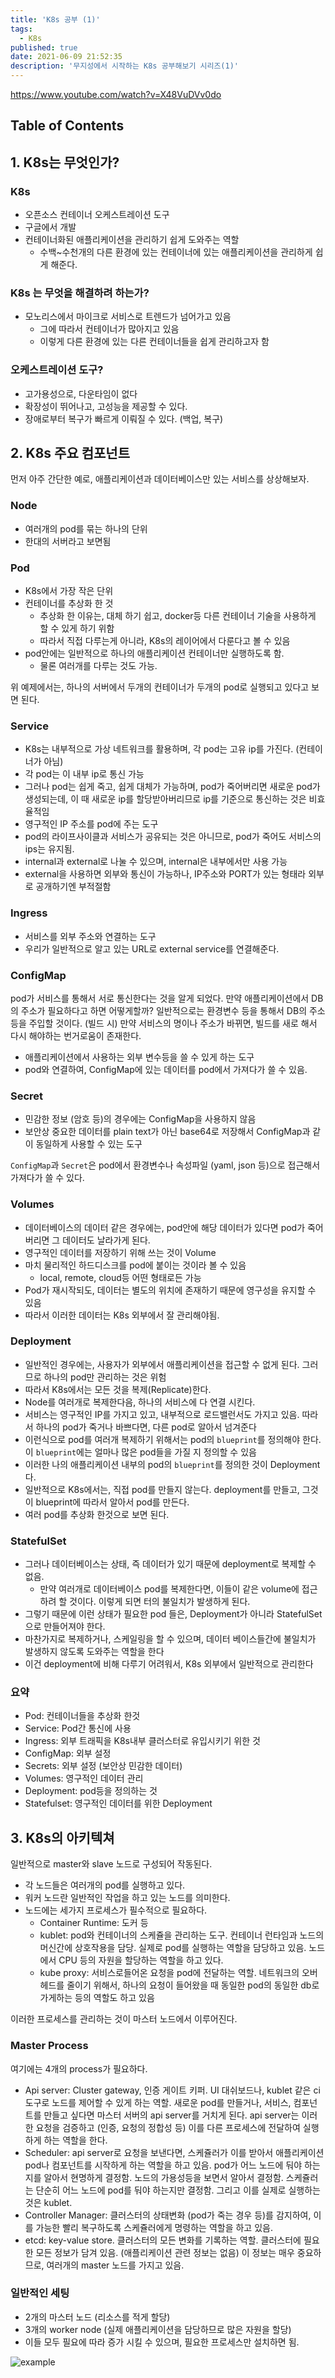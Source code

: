 ```yaml
---
title: 'K8s 공부 (1)'
tags:
  - K8s
published: true
date: 2021-06-09 21:52:35
description: '무지성에서 시작하는 K8s 공부해보기 시리즈(1)'
---
```


https://www.youtube.com/watch?v=X48VuDVv0do

## Table of Contents

## 1. K8s는 무엇인가?

### K8s

- 오픈소스 컨테이너 오케스트레이션 도구
- 구글에서 개발
- 컨테이너화된 애플리케이션을 관리하기 쉽게 도와주는 역할
  - 수백~수천개의 다른 환경에 있는 컨테이너에 있는 애플리케이션을 관리하게 쉽게 해준다.

### K8s 는 무엇을 해결하려 하는가?

- 모노리스에서 마이크로 서비스로 트렌드가 넘어가고 있음
  - 그에 따라서 컨테이너가 많아지고 있음
  - 이렇게 다른 환경에 있는 다른 컨테이너들을 쉽게 관리하고자 함

### 오케스트레이션 도구?

- 고가용성으로, 다운타임이 없다
- 확장성이 뛰어나고, 고성능을 제공할 수 있다.
- 장애로부터 복구가 빠르게 이뤄질 수 있다. (백업, 복구)

## 2. K8s 주요 컴포넌트

먼저 아주 간단한 예로, 애플리케이션과 데이터베이스만 있는 서비스를 상상해보자.

### Node

- 여러개의 pod를 묶는 하나의 단위
- 한대의 서버라고 보면됨

### Pod

- K8s에서 가장 작은 단위
- 컨테이너를 추상화 한 것
  - 추상화 한 이유는, 대체 하기 쉽고, docker등 다른 컨테이너 기술을 사용하게 할 수 있게 하기 위함
  - 따라서 직접 다루는게 아니라, K8s의 레이어에서 다룬다고 볼 수 있음
- pod안에는 일반적으로 하나의 애플리케이션 컨테이너만 실행하도록 함.
  - 물론 여러개를 다루는 것도 가능.

위 예제에서는, 하나의 서버에서 두개의 컨테이너가 두개의 pod로 실행되고 있다고 보면 된다.

### Service

- K8s는 내부적으로 가상 네트워크를 활용하며, 각 pod는 고유 ip를 가진다. (컨테이너가 아님)
- 각 pod는 이 내부 ip로 통신 가능
- 그러나 pod는 쉽게 죽고, 쉽게 대체가 가능하며, pod가 죽어버리면 새로운 pod가 생성되는데, 이 때 새로운 ip를 할당받아버리므로 ip를 기준으로 통신하는 것은 비효율적임
- 영구적인 IP 주소를 pod에 주는 도구
- pod의 라이프사이클과 서비스가 공유되는 것은 아니므로, pod가 죽어도 서비스의 ips는 유지됨.
- internal과 external로 나눌 수 있으며, internal은 내부에서만 사용 가능
- external을 사용하면 외부와 통신이 가능하나, IP주소와 PORT가 있는 형태라 외부로 공개하기엔 부적절함

### Ingress

- 서비스를 외부 주소와 연결하는 도구
- 우리가 일반적으로 알고 있는 URL로 external service를 연결해준다.

### ConfigMap

pod가 서비스를 통해서 서로 통신한다는 것을 알게 되었다. 만약 애플리케이션에서 DB의 주소가 필요하다고 하면 어떻게할까? 일반적으로는 환경변수 등을 통해서 DB의 주소 등을 주입할 것이다. (빌드 시) 만약 서비스의 명이나 주소가 바뀌면, 빌드를 새로 해서 다시 해야하는 번거로움이 존재한다.

- 애플리케이션에서 사용하는 외부 변수등을 쓸 수 있게 하는 도구
- pod와 연결하여, ConfigMap에 있는 데이터를 pod에서 가져다가 쓸 수 있음.

### Secret

- 민감한 정보 (암호 등)의 경우에는 ConfigMap을 사용하지 않음
- 보안상 중요한 데이터를 plain text가 아닌 base64로 저장해서 ConfigMap과 같이 동일하게 사용할 수 있는 도구

`ConfigMap`과 `Secret`은 pod에서 환경변수나 속성파일 (yaml, json 등)으로 접근해서 가져다가 쓸 수 있다.

### Volumes

- 데이터베이스의 데이터 같은 경우에는, pod안에 해당 데이터가 있다면 pod가 죽어버리면 그 데이터도 날라가게 된다.
- 영구적인 데이터를 저장하기 위해 쓰는 것이 Volume
- 마치 물리적인 하드디스크를 pod에 붙이는 것이라 볼 수 있음
  - local, remote, cloud등 어떤 형태로든 가능
- Pod가 재시작되도, 데이터는 별도의 위치에 존재하기 때문에 영구성을 유지할 수 있음
- 따라서 이러한 데이터는 K8s 외부에서 잘 관리해야됨.

### Deployment

- 일반적인 경우에는, 사용자가 외부에서 애플리케이션을 접근할 수 없게 된다. 그러므로 하나의 pod만 관리하는 것은 위험
- 따라서 K8s에서는 모든 것을 복제(Replicate)한다.
- Node를 여러개로 복제한다음, 하나의 서비스에 다 연결 시킨다.
- 서비스는 영구적인 IP를 가지고 있고, 내부적으로 로드밸런서도 가지고 있음. 따라서 하나의 pod가 죽거나 바쁘다면, 다른 pod로 알아서 넘겨준다
- 이런식으로 pod를 여러개 복제하기 위해서는 pod의 `blueprint`를 정의해야 한다. 이 `blueprint`에는 얼마나 많은 pod들을 가질 지 정의할 수 있음
- 이러한 나의 애플리케이션 내부의 pod의 `blueprint`를 정의한 것이 Deployment다.
- 일반적으로 K8s에서는, 직접 pod를 만들지 않는다. deployment를 만들고, 그것이 blueprint에 따라서 알아서 pod를 만든다.
- 여러 pod를 추상화 한것으로 보면 된다.

### StatefulSet

- 그러나 데이터베이스는 상태, 즉 데이터가 있기 때문에 deployment로 복제할 수 없음.
  - 만약 여러개로 데이터베이스 pod를 복제한다면, 이들이 같은 volume에 접근하려 할 것이다. 이렇게 되면 터의 불일치가 발생하게 된다.
- 그렇기 때문에 이런 상태가 필요한 pod 들은, Deployment가 아니라 StatefulSet으로 만들어져야 한다.
- 마찬가지로 복제하거나, 스케일링을 할 수 있으며, 데이터 베이스들간에 불일치가 발생하지 않도록 도와주는 역할을 한다
- 이건 deployment에 비해 다루기 어려워서, K8s 외부에서 일반적으로 관리한다

### 요약

- Pod: 컨테이너들을 추상화 한것
- Service: Pod간 통신에 사용
- Ingress: 외부 트래픽을 K8s내부 클러스터로 유입시키기 위한 것
- ConfigMap: 외부 설정
- Secrets: 외부 설정 (보안상 민감한 데이터)
- Volumes: 영구적인 데이터 관리
- Deployment: pod등을 정의하는 것
- Statefulset: 영구적인 데이터를 위한 Deployment

## 3. K8s의 아키텍쳐

일반적으로 master와 slave 노드로 구성되어 작동된다.

- 각 노드들은 여러개의 pod를 실행하고 있다.
- 워커 노드란 일반적인 작업을 하고 있는 노드를 의미한다.
- 노드에는 세가지 프로세스가 필수적으로 필요하다.
  - Container Runtime: 도커 등
  - kublet: pod와 컨테이너의 스케쥴을 관리하는 도구. 컨테이너 런타임과 노드의 머신간에 상호작용을 담당. 실제로 pod를 실행하는 역할을 담당하고 있음. 노드에서 CPU 등의 자원을 할당하는 역할을 하고 있다.
  - kube proxy: 서비스로들어온 요청을 pod에 전달하는 역할. 네트워크의 오버헤드를 줄이기 위해서, 하나의 요청이 들어왔을 때 동일한 pod의 동일한 db로 가게하는 등의 역할도 하고 있음

이러한 프로세스를 관리하는 것이 마스터 노드에서 이루어진다.

### Master Process

여기에는 4개의 process가 필요하다.

- Api server: Cluster gateway, 인증 게이트 키퍼. UI 대쉬보드나, kublet 같은 ci 도구로 노드를 제어할 수 있게 하는 역할. 새로운 pod를 만들거나, 서비스, 컴포넌트를 만들고 싶다면 마스터 서버의 api server를 거치게 된다. api server는 이러한 요청을 검증하고 (인증, 요청의 정합성 등) 이를 다른 프로세스에 전달하여 실행하게 하는 역할을 한다.
- Scheduler: api server로 요청을 보낸다면, 스케쥴러가 이를 받아서 애플리케이션 pod나 컴포넌트를 시작하게 하는 역할을 하고 있음. pod가 어느 노드에 둬야 하는지를 알아서 현명하게 결정함. 노드의 가용성등을 보면서 알아서 결정함. 스케쥴러는 단순히 어느 노드에 pod를 둬야 하는지만 결정함. 그리고 이를 실제로 실행하는 것은 kublet.
- Controller Manager: 클러스터의 상태변화 (pod가 죽는 경우 등)를 감지하여, 이를 가능한 빨리 복구하도록 스케쥴러에게 명령하는 역할을 하고 있음.
- etcd: key-value store. 클러스터의 모든 변화를 기록하는 역할. 클러스터에 필요한 모든 정보가 담겨 있음. (애플리케이션 관련 정보는 없음) 이 정보는 매우 중요하므로, 여러개의 master 노드를 가지고 있음.

### 일반적인 세팅

- 2개의 마스터 노드 (리소스를 적게 할당)
- 3개의 worker node (실제 애플리케이션을 담당하므로 많은 자원을 할당)
- 이들 모두 필요에 따라 증가 시킬 수 있으며, 필요한 프로세스만 설치하면 됨.

![example](./images/example-cluster-setup.png)
